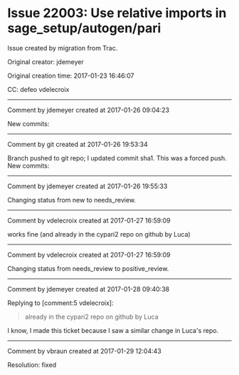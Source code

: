 # Issue 22003: Use relative imports in sage_setup/autogen/pari

Issue created by migration from Trac.

Original creator: jdemeyer

Original creation time: 2017-01-23 16:46:07

CC:  defeo vdelecroix




---

Comment by jdemeyer created at 2017-01-26 09:04:23

New commits:


---

Comment by git created at 2017-01-26 19:53:34

Branch pushed to git repo; I updated commit sha1. This was a forced push. New commits:


---

Comment by jdemeyer created at 2017-01-26 19:55:33

Changing status from new to needs_review.


---

Comment by vdelecroix created at 2017-01-27 16:59:09

works fine (and already in the cypari2 repo on github by Luca)


---

Comment by vdelecroix created at 2017-01-27 16:59:09

Changing status from needs_review to positive_review.


---

Comment by jdemeyer created at 2017-01-28 09:40:38

Replying to [comment:5 vdelecroix]:
> already in the cypari2 repo on github by Luca

I know, I made this ticket because I saw a similar change in Luca's repo.


---

Comment by vbraun created at 2017-01-29 12:04:43

Resolution: fixed
